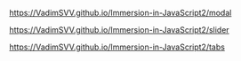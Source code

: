 https://VadimSVV.github.io/Immersion-in-JavaScript2/modal

https://VadimSVV.github.io/Immersion-in-JavaScript2/slider

https://VadimSVV.github.io/Immersion-in-JavaScript2/tabs
